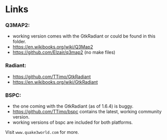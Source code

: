 # Links

### Q3MAP2:
* working version comes with the GtkRadiant or could be found in this folder.
* https://en.wikibooks.org/wiki/Q3Map2
* https://github.com/Elzair/q3map2 (no make files)

### Radiant:
* https://github.com/TTimo/GtkRadiant
* https://en.wikibooks.org/wiki/GtkRadiant

### BSPC:
* the one coming with the GtkRadiant (as of 1.6.4) is buggy.
* https://github.com/TTimo/bspc contains the latest, working community version. 
* working versions of bspc are included for both platforms.

Visit `www.quake3world.com` for more.
